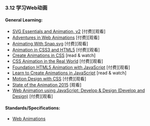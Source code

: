 <!-- 3.12 - Learn Web Animation -->
### 3.12 学习Web动画

#### General Learning:

*   [SVG Essentials and Animation, v2](https://frontendmasters.com/courses/svg-essentials-animation/) \[付费\]\[观看\]
*   [Adventures in Web Animations](https://www.codeschool.com/courses/adventures-in-web-animations) \[付费\]\[观看\]
*   [Animating With Snap.svg](https://webdesign.tutsplus.com/courses/animating-with-snapsvg) \[付费\]\[观看\]
*   [Animation in CSS3 and HTML5](https://frontendmasters.com/courses/animation-storytelling-html5-css3/) \[付费\]\[观看\]
*   [Create Animations in CSS](http://www.kirupa.com/css_animations/index.htm) \[read & watch\]
*   [CSS Animation in the Real World](https://webdesign.tutsplus.com/courses/css-animation-in-the-real-world) \[付费\]\[观看\]
*   [Foundation HTML5 Animation with JavaScript](http://www.amazon.com/Foundation-HTML5-Animation-JavaScript-Lamberta/dp/1430236655/ref=sr_1_3) \[付费\]\[观看\]
*   [Learn to Create Animations in JavaScript](http://www.kirupa.com/javascript_animations/index.htm) \[read & watch\]
*   [Motion Design with CSS](https://frontendmasters.com/courses/motion-design-css/) \[付费\]\[观看\]
*   [State of the Animation 2015](https://air.mozilla.org/rachel-nabors-state-of-the-animation-2015/) \[观看\]
*   [Web Animation using JavaScript: Develop & Design (Develop and Design)](http://www.amazon.com/Web-Animation-using-JavaScript-Develop-ebook/dp/B00UNKXVDU/ref=sr_1_1) \[付费\]\[观看\]

#### Standards/Specifications:

*   [Web Animations](https://w3c.github.io/web-animations/)